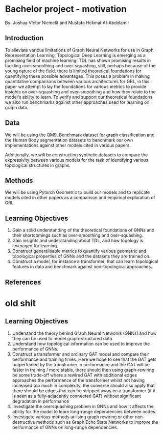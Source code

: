 # Bachelor project - motivation
By: Joshua Victor Niemelä and Mustafa Hekmat Al-Abdelamir
## Introduction
To alleviate various limitations of Graph Neural Networks for use in Graph Representation Learning, Topological Deep Learning is emerging as a promising field of machine learning. 
TDL has shown promising results in tackling over-smoothing and over-squashing, still, perhaps because of the young nature of the field, there is limited theoretical foundations for quantifying these possible advantages.
This poses a problem in making quantitative comparisons between various architectures for GRL, in this paper we attempt to lay the foundations for various metrics to provide insights on over-squashing and over-smoothing and how they relate to the model's ability to learn.
To verify and support our theoretical foundations we also run benchmarks against other approaches used for learning on graph data.

<!--
SIDENOTE 1: GNNs not based on message passing might not have the same problems of oversquashing oversmoothing
-->








## Data
We will be using the QM9, Benchmark dataset for graph classification and the Human Body segmentation datasets to benchmark our own implementations against other models cited in various papers.

Additionally, we will be constructing synthetic datasets to compare the expressivity between various models for the task of identifying various topological structures in graphs.

## Methods
We will be using Pytorch Geometric to build our models and to replicate models cited in other papers as a comparison and empirical exploration of GRL.

## Learning Objectives
1. Gain a solid understanding of the theoretical foundations of GNNs and their shortcomings such as over-smoothing and over-squashing.
2. Gain insights and understanding about TDL, and how topology is leveraged for learning.
3. Construct generalisable metrics to quantify various geometric and topological properties of GNNs and the datasets they are trained on.
4. Construct a model, for instance a transformer, that can learn topological features in data and benchmark against non-topological approaches.



## References




# old shit
## Learning Objectives
1. Understand the theory behind Graph Neural Networks (GNNs) and how they can be used to model graph-structured data.
2. Understand how topological information can be used to improve the performance of GNNs.
3. Construct a transformer and ordinary GAT model and compare their performance and training times. Here we hope to see that the GAT gets outperfomed by the transformer in performance and the GAT will be faster in training / more stable, there should then using graph-rewiring be some trade-off where a rewired GAT with additional edges approaches the performance of the transformer whilst not having increased too much in complexity, the converse should also apply that there should be edges that can be stripped away on a transformer (if it is seen as a fully-adjacently connected GAT) without significant degradation in performance
5. Investigate the oversquashing problem in GNNs and how it affects the ability for the model to learn long-range dependencies between nodes.
6. Investigate various methods utilising graph rewiring or other non-destructive methods such as Graph Echo State Networks to improve the performance of GNNs on long-range dependencies.
